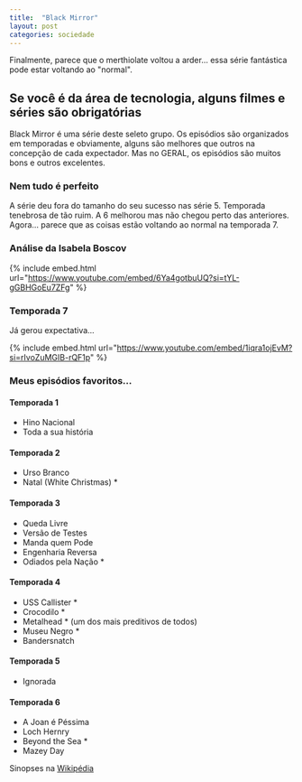 ```yaml
---
title:  "Black Mirror"
layout: post
categories: sociedade 
---
```


Finalmente, parece que o merthiolate voltou a arder... essa série fantástica pode estar voltando ao "normal".   


## Se você é da área de tecnologia, alguns filmes e séries são obrigatórias 

Black Mirror é uma série deste seleto grupo. Os episódios são organizados em temporadas e obviamente, alguns são melhores que outros na concepção de cada expectador. Mas no GERAL, os episódios são muitos bons e outros excelentes.

### Nem tudo é perfeito 

A série deu fora do tamanho do seu sucesso nas série 5. Temporada tenebrosa de tão ruim. A 6 melhorou mas não chegou perto das anteriores. Agora... parece que as coisas estão voltando ao normal na temporada 7. 

### Análise da Isabela Boscov

{% include embed.html url="https://www.youtube.com/embed/6Ya4gotbuUQ?si=tYL-gGBHGoEu7ZFg" %}

### Temporada 7

Já gerou expectativa... 

{% include embed.html url="https://www.youtube.com/embed/1iqra1ojEvM?si=rIvoZuMGIB-rQF1p" %}

### Meus episódios favoritos... 

#### Temporada 1
<ul>
  <li>Hino Nacional</li>
  <li>Toda a sua história</li>
</ul>

#### Temporada 2
<ul>
  <li>Urso Branco</li>
  <li>Natal (White Christmas) *</li>
</ul>

#### Temporada 3
<ul>
  <li>Queda Livre</li>
  <li>Versão de Testes</li>
  <li>Manda quem Pode</li>
  <li>Engenharia Reversa</li>
  <li>Odiados pela Nação *</li>
</ul>

#### Temporada 4
<ul>
  <li>USS Callister *</li>
  <li>Crocodilo *</li>
  <li>Metalhead * (um dos mais preditivos de todos)</li>
  <li>Museu Negro *</li>
  <li>Bandersnatch</li>
</ul>

#### Temporada 5
<ul>
  <li>Ignorada</li>
</ul>

#### Temporada 6
<ul>
  <li>A Joan é Péssima</li>
  <li>Loch Hernry</li>
  <li>Beyond the Sea *</li>
  <li>Mazey Day</li>
</ul>

Sinopses na [Wikipédia](https://pt.wikipedia.org/wiki/Lista_de_episódios_de_Black_Mirror) 